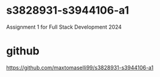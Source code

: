 # s3828931-s3944106-a1
Assignment 1 for Full Stack Development 2024

# github
https://github.com/maxtomaselli99/s3828931-s3944106-a1

